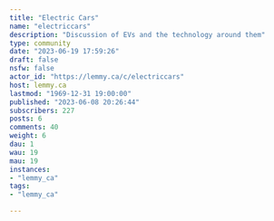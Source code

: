```yaml
---
title: "Electric Cars" 
name: "electriccars"
description: "Discussion of EVs and the technology around them"
type: community
date: "2023-06-19 17:59:26"
draft: false
nsfw: false
actor_id: "https://lemmy.ca/c/electriccars"
host: lemmy.ca
lastmod: "1969-12-31 19:00:00"
published: "2023-06-08 20:26:44"
subscribers: 227
posts: 6
comments: 40
weight: 6
dau: 1
wau: 19
mau: 19
instances:
- "lemmy_ca"
tags: 
- "lemmy_ca"

---
```


